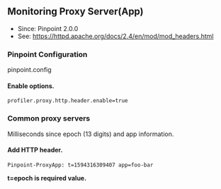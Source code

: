 ## Monitoring Proxy Server(App)
* Since: Pinpoint 2.0.0
* See: https://httpd.apache.org/docs/2.4/en/mod/mod_headers.html

### Pinpoint Configuration
pinpoint.config

#### Enable options.
~~~
profiler.proxy.http.header.enable=true
~~~

### Common proxy servers
Milliseconds since epoch (13 digits) and app information.

#### Add HTTP header.
~~~
Pinpoint-ProxyApp: t=1594316309407 app=foo-bar
~~~    

**t=epoch is required value.**